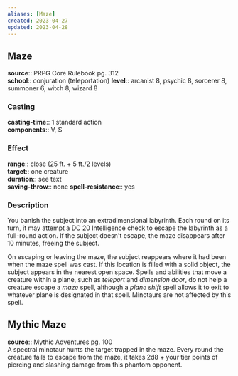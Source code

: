 ```yaml
---
aliases: [Maze]
created: 2023-04-27
updated: 2023-04-28
---
```


## Maze

**source**:: PRPG Core Rulebook pg. 312  
**school**:: conjuration (teleportation)
**level**:: arcanist 8, psychic 8, sorcerer 8, summoner 6, witch 8, wizard 8

### Casting

**casting-time**:: 1 standard action  
**components**:: V, S

### Effect

**range**:: close (25 ft. + 5 ft./2 levels)  
**target**:: one creature  
**duration**:: see text  
**saving-throw**:: none
**spell-resistance**:: yes

### Description

You banish the subject into an extradimensional labyrinth. Each round on its turn, it may attempt a DC 20 Intelligence check to escape the labyrinth as a full-round action. If the subject doesn't escape, the maze disappears after 10 minutes, freeing the subject.  
  
On escaping or leaving the maze, the subject reappears where it had been when the maze spell was cast. If this location is filled with a solid object, the subject appears in the nearest open space. Spells and abilities that move a creature within a plane, such as *teleport* and *dimension door*, do not help a creature escape a *maze* spell, although a *plane shift* spell allows it to exit to whatever plane is designated in that spell. Minotaurs are not affected by this spell.

## Mythic Maze

**source**:: Mythic Adventures pg. 100  
A spectral minotaur hunts the target trapped in the maze. Every round the creature fails to escape from the maze, it takes 2d8 + your tier points of piercing and slashing damage from this phantom opponent.
